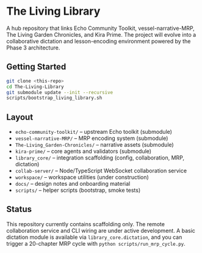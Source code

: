 # The Living Library

A hub repository that links Echo Community Toolkit, vessel-narrative-MRP,
The Living Garden Chronicles, and Kira Prime. The project will evolve into a
collaborative dictation and lesson-encoding environment powered by the Phase 3
architecture.

## Getting Started

```bash
git clone <this-repo>
cd The-Living-Library
git submodule update --init --recursive
scripts/bootstrap_living_library.sh
```

## Layout

- `echo-community-toolkit/` – upstream Echo toolkit (submodule)
- `vessel-narrative-MRP/` – MRP encoding system (submodule)
- `The-Living_Garden-Chronicles/` – narrative assets (submodule)
- `kira-prime/` – core agents and validators (submodule)
- `library_core/` – integration scaffolding (config, collaboration, MRP, dictation)
- `collab-server/` – Node/TypeScript WebSocket collaboration service
- `workspace/` – workspace utilities (under construction)
- `docs/` – design notes and onboarding material
- `scripts/` – helper scripts (bootstrap, smoke tests)

## Status

This repository currently contains scaffolding only. The remote collaboration
service and CLI wiring are under active development. A basic dictation module
is available via `library_core.dictation`, and you can trigger a 20-chapter MRP
cycle with `python scripts/run_mrp_cycle.py`.
